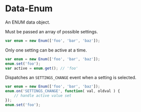Data-Enum
=========

An ENUM data object.

Must be passed an array of possible settings.

~~~~~~~~.js
var enum = new Enum(['foo', 'bar', 'baz']);
~~~~~~~~

Only one setting can be active at a time.

~~~~~~~~.js
var enum = new Enum(['foo', 'bar', 'baz']);
enum.set('foo');
var active = enum.get(); // 'foo'
~~~~~~~~

Dispatches an `SETTINGS_CHANGE` event when a setting is selected.

~~~~~~~~.js
var enum = new Enum(['foo', 'bar', 'baz']);
enum.on('SETTINGS_CHANGE', function( val, oldval ) {
	// handle active value set
});
enum.set('foo');
~~~~~~~~
